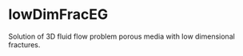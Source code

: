 # lowDimFracEG

Solution of 3D fluid flow problem porous media with low dimensional fractures.

<!-- <p float="left">
	<img src="mesh/*.png" alt="mesh" height=300/>
</p> -->